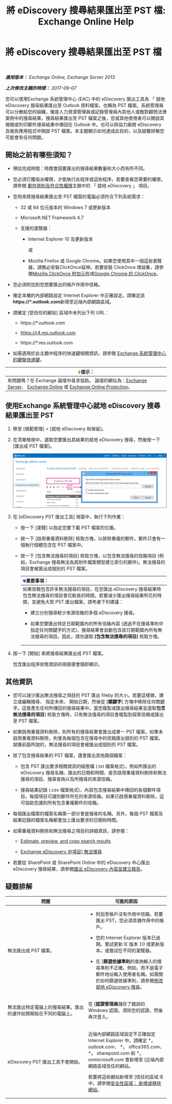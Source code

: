﻿---
title: '將 eDiscovery 搜尋結果匯出至 PST 檔: Exchange Online Help'
TOCTitle: 將 eDiscovery 搜尋結果匯出至 PST 檔
ms:assetid: bc47f5f9-d056-4b69-b669-ae65fad541c8
ms:mtpsurl: https://technet.microsoft.com/zh-tw/library/Dn440164(v=EXCHG.150)
ms:contentKeyID: 59637247
ms.date: 05/23/2018
mtps_version: v=EXCHG.150
ms.translationtype: MT
---

# 將 eDiscovery 搜尋結果匯出至 PST 檔

 

_**適用版本：** Exchange Online, Exchange Server 2013_

_**上次修改主題的時間：** 2017-09-07_

您可以使用Exchange 系統管理中心 (EAC) 中的 eDiscovery 匯出工具為 「 就地 eDiscovery 搜尋結果匯出至 Outlook 資料檔案，也稱為 PST 檔案。系統管理員可以分散給您的組織，像是人力資源管理員或記錄管理員內其他人或敵對顧問法律案例中的搜尋結果。搜尋結果匯出至 PST 檔案之後，您或其他使用者可以開啟其檢閱或列印郵件搜尋結果中傳回在 Outlook 中。也可以與協力廠商 eDiscovery 及報告應用程式中開啟 PST 檔案。本主題顯示如何達成此目的，以及疑難排解您可能會有任何問題。

## 開始之前有哪些須知？

  - 預估完成時間：時間會因要匯出的搜尋結果數量和大小而有所不同。

  - 您必須已獲指派權限，才能執行此程序或這些程序。若要查看您需要的權限，請參閱 [郵件原則及符合性權限](messaging-policy-and-compliance-permissions-exchange-2013-help.md)主題中的 「 就地 eDiscovery 」 項目。

  - 您用來將搜尋結果匯出至 PST 檔案的電腦必須符合下列系統需求：
    
      - 32 或 64 位元版本的 Windows 7 或更新版本
    
      - Microsoft.NET Framework 4.7
    
      - 支援的瀏覽器：
        
          - Internet Explorer 10 及更新版本
            
            或
        
          - Mozilla Firefox 或 Google Chrome。如果您使用其中一個這些瀏覽器，請務必安裝*ClickOnce*延伸。若要安裝 ClickOnce 增益集，請參閱[Mozilla ClickOnce 附加元件](https://addons.mozilla.org/en-us/firefox/search/?q=clickonce%26cat=1%2c0%26appver=%26platform=)或[Google Chrome 的 ClickOnce](https://chrome.google.com/webstore/search/clickonce?_category=extensions)。

  - 您必須附加到您想要匯出的帳戶作用中信箱。

  - 確定本機的內部網路設定 Internet Explorer 中正確設定。請確定該**https://\*.outlook.com**新增至近端內部網路區域。

  - 請確定 \[受信任的網站\] 區域中未列出下列 URL：
    
      - https://\*.outlook.com
    
      - https://r4.res.outlook.com
    
      - https://\*.res.outlook.com

  - 如需適用於此主題中程序的快速鍵相關資訊，請參閱 [Exchange 系統管理中心的鍵盤快速鍵](keyboard-shortcuts-in-the-exchange-admin-center-exchange-online-protection-help.md)。

<table>
<thead>
<tr class="header">
<th><img src="images/Bb124558.tip(EXCHG.150).gif" title="提示" alt="提示" />提示：</th>
</tr>
</thead>
<tbody>
<tr class="odd">
<td>有問題嗎？在 Exchange 論壇中尋求協助。 論壇的網址為：<a href="https://go.microsoft.com/fwlink/p/?linkid=60612">Exchange Server</a>、 <a href="https://go.microsoft.com/fwlink/p/?linkid=267542">Exchange Online</a> 或 <a href="https://go.microsoft.com/fwlink/p/?linkid=285351">Exchange Online Protection</a>。</td>
</tr>
</tbody>
</table>


## 使用Exchange 系統管理中心就地 eDiscovery 搜尋結果匯出至 PST

1.  移至 \[規範管理\] \> \[就地 eDiscovery 和保留\]。

2.  在清單檢視中，選取您要匯出其結果的就地 eDiscovery 搜尋，然後按一下 \[匯出成 PST 檔案\]。
    
    ![匯出到 PST 檔案](images/Dn440164.1ebee2ac-89b3-49fa-b70c-a07c9a65f958(EXCHG.150).gif "匯出到 PST 檔案")  

3.  在 \[eDiscovery PST 匯出工具\] 視窗中，執行下列作業：
    
      - 按一下 \[瀏覽\] 以指定您要下載 PST 檔案的位置。
    
      - 按一下 \[啟用重複資料刪除\] 核取方塊，以排除重複的郵件。郵件只會有一個執行個體包含在 PST 檔案中。
    
      - 按一下 \[包含無法搜尋的項目\] 核取方塊，以包含無法搜尋的信箱項目 (例如，Exchange 搜尋無法為其附件檔案類型建立索引的郵件)。無法搜尋的項目會被匯出成個別的 PST 檔案。
        
        <table>
        <colgroup>
        <col style="width: 100%" />
        </colgroup>
        <thead>
        <tr class="header">
        <th><img src="images/Bb124558.important(EXCHG.150).gif" title="重要事項" alt="重要事項" />重要事項：</th>
        </tr>
        </thead>
        <tbody>
        <tr class="odd">
        <td>如果信箱包含許多無法搜尋的項目，在您匯出 eDiscovery 搜尋結果時包含無法搜尋的項目會花較長的時間。若要減少匯出搜尋結果所花的時間，並避免大型 PST 匯出檔案，請考慮下列建議：
        <ul>
        <li><p>建立分別搜尋較少來源信箱的多個 eDiscovery 搜尋。</p></li>
        <li><p>如果您要匯出特定日期範圍內的所有信箱內容 (透過不在搜尋準則中指定任何關鍵字的方式)，搜尋結果會自動包含該日期範圍內所有無法搜尋的項目。因此，請勿選取 <strong>[包含無法搜尋的項目]</strong> 核取方塊。</p></li>
        </ul></td>
        </tr>
        </tbody>
        </table>


4.  按一下 \[開始\] 來將搜尋結果匯出成 PST 檔案。
    
    包含匯出程序狀態資訊的視窗便會隨即顯示。

## 其他資訊

  - 您可以減少匯出無法搜尋之項目的 PST 匯出 fileby 的大小。若要這樣做，建立或編輯搜尋、 指定未來、 開始日期，然後從 \[**關鍵字**\] 方塊中移除任何關鍵字。這會產生任何所傳回的搜尋結果中。當您複製或匯出搜尋結果並選取**包含無法搜尋的項目**\] 核取方塊時，只有無法搜尋的項目會複製到探索信箱或匯出至 PST 檔案。

  - 如果啟用重複資料刪除，則所有的搜尋結果會匯出成單一 PST 檔案。如果未啟用重複資料刪除，則會為每個包含在搜尋中的信箱匯出個別的 PST 檔案。就像前面所說的，無法搜尋的項目會被匯出成個別的 PST 檔案。

  - 除了包含搜尋結果的 PST 檔案，還會匯出其他兩個檔案：
    
      - 包含 PST 匯出要求相關資訊的組態檔 (.txt 檔案格式)，例如所匯出的 eDiscovery 搜尋名稱、匯出的日期和時間、是否啟用重複資料刪除和無法搜尋的項目、搜尋查詢以及所搜尋的來源信箱。
    
      - 搜尋結果記錄 (.csv 檔案格式)，內容包含搜尋結果中傳回的各個郵件項目。每個項目可識別郵件所在的來源信箱。如果已啟用重複資料刪除，這可協助您識別所有包含重複郵件的信箱。

  - 每個匯出檔案的檔案名稱第一部分會是搜尋的名稱。另外，每個 PST 檔案及結果記錄的檔案名稱都會加上匯出要求的日期和時間。

  - 如需重複資料刪除和無法搜尋之項目的詳細資訊，請參閱：
    
      - [Estimate, preview, and copy search results](in-place-ediscovery-exchange-2013-help.md)
    
      - [Exchange eDiscovery 中項目\] 無法搜尋](unsearchable-items-in-exchange-ediscovery-exchange-2013-help.md)

  - 若要從 SharePoint 或 SharePoint Online 中的 eDiscovery 中心匯出 eDiscovery 搜尋結果，請參閱[匯出 eDiscovery 內容並建立報告](https://go.microsoft.com/fwlink/p/?linkid=324757)。

## 疑難排解


<table>
<colgroup>
<col style="width: 50%" />
<col style="width: 50%" />
</colgroup>
<thead>
<tr class="header">
<th>問題</th>
<th>可能的原因</th>
</tr>
</thead>
<tbody>
<tr class="odd">
<td><p>無法匯出成 PST 檔案。</p></td>
<td><ul>
<li><p>附加至帳戶沒有作用中信箱。若要匯出 PST，您必須具備作用中的帳戶。</p></li>
<li><p>您的 Internet Explorer 版本已過期。嘗試更新 IE 版本 10 或更新版本。或嘗試在不同的瀏覽器。</p></li>
<li><p>在 [<strong>篩選依據準則</strong>的查詢輸入的搜尋準則不正確。例如，而不是電子郵件地址輸入使用者名稱。如需關於如何篩選依據準則，請參閱<a href="modify-an-in-place-ediscovery-search-exchange-2013-help.md">修改就地 eDiscovery 搜尋</a>。</p></li>
</ul></td>
</tr>
<tr class="even">
<td><p>無法匯出特定電腦上的搜尋結果。匯出的運作如預期般在不同的電腦上。</p></td>
<td><p>在 [<strong>認證管理員</strong>儲存了錯誤的 Windows 認證。清除您的認證，然後再次登入。</p></td>
</tr>
<tr class="odd">
<td><p>eDiscovery PST 匯出工具不會開始。</p></td>
<td><p>近端內部網路區域設定不正確設定 Internet Explorer 中。請確定 *。 outlook.com、 *。 office365.com、 *。 sharepoint.com 和 *。 onmicrosoft.com 會新增至 [近端內部網路區域信任的網站。</p>
<p>若要將這些網站新增至 [信任的區域 IE 中，請參閱<a href="https://windows.microsoft.com/en-us/windows/security-zones-adding-removing-websites#1tc=windows-7">安全性區域： 新增或移除網站</a>。</p></td>
</tr>
</tbody>
</table>

